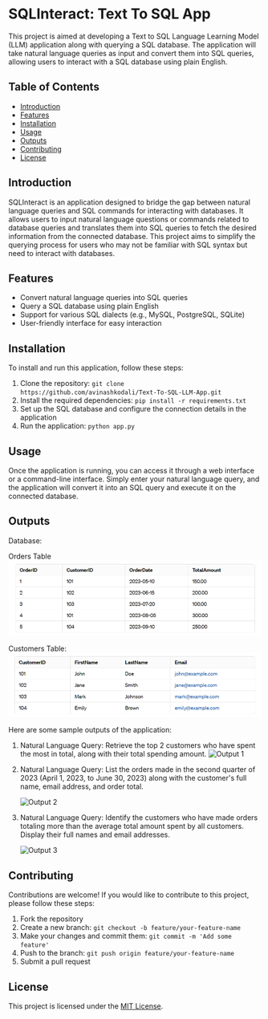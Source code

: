 # SQLInteract: Text To SQL App

This project is aimed at developing a Text to SQL Language Learning Model (LLM) application along with querying a SQL database. The application will take natural language queries as input and convert them into SQL queries, allowing users to interact with a SQL database using plain English.

## Table of Contents

- [Introduction](#introduction)
- [Features](#features)
- [Installation](#installation)
- [Usage](#usage)
- [Outputs](#outputs)
- [Contributing](#contributing)
- [License](#license)

## Introduction

SQLInteract is an application designed to bridge the gap between natural language queries and SQL commands for interacting with databases. It allows users to input natural language questions or commands related to database queries and translates them into SQL queries to fetch the desired information from the connected database. This project aims to simplify the querying process for users who may not be familiar with SQL syntax but need to interact with databases.

## Features

- Convert natural language queries into SQL queries
- Query a SQL database using plain English
- Support for various SQL dialects (e.g., MySQL, PostgreSQL, SQLite)
- User-friendly interface for easy interaction

## Installation

To install and run this application, follow these steps:

1. Clone the repository: `git clone https://github.com/avinashkodali/Text-To-SQL-LLM-App.git`
2. Install the required dependencies: `pip install -r requirements.txt`
3. Set up the SQL database and configure the connection details in the application
4. Run the application: `python app.py`

## Usage

Once the application is running, you can access it through a web interface or a command-line interface. Simply enter your natural language query, and the application will convert it into an SQL query and execute it on the connected database.

## Outputs

Database:

Orders Table
![Orders Table](./images/orders_table.png)

Customers Table:
![Customers Table](./images/customers_table.png)

Here are some sample outputs of the application:

1. Natural Language Query: Retrieve the top 2 customers who have spent the most in total, along with their total spending amount.
  ![Output 1](/images/output_01.png)

2. Natural Language Query: List the orders made in the second quarter of 2023 (April 1, 2023, to June 30, 2023) along with the customer's full name, email address, and order total.

    ![Output 2](/images/output_02.png)

3. Natural Language Query: Identify the customers who have made orders totaling more than the average total amount spent by all customers. Display their full names and email addresses.

    ![Output 3](/images/output_03.png)

## Contributing

Contributions are welcome! If you would like to contribute to this project, please follow these steps:

1. Fork the repository
2. Create a new branch: `git checkout -b feature/your-feature-name`
3. Make your changes and commit them: `git commit -m 'Add some feature'`
4. Push to the branch: `git push origin feature/your-feature-name`
5. Submit a pull request

## License

This project is licensed under the [MIT License](LICENSE).